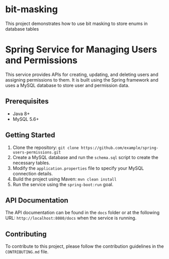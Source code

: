 # bit-masking
This project demonstrates how to use bit masking to store enums in database tables

# Spring Service for Managing Users and Permissions

This service provides APIs for creating, updating, and deleting users and assigning permissions to them. It is built using the Spring framework and uses a MySQL database to store user and permission data.

## Prerequisites

- Java 8+
- MySQL 5.6+

## Getting Started

1. Clone the repository: `git clone https://github.com/example/spring-users-permissions.git`
2. Create a MySQL database and run the `schema.sql` script to create the necessary tables.
3. Modify the `application.properties` file to specify your MySQL connection details.
4. Build the project using Maven: `mvn clean install`
5. Run the service using the `spring-boot:run` goal.

## API Documentation

The API documentation can be found in the `docs` folder or at the following URL: `http://localhost:8080/docs` when the service is running.

## Contributing

To contribute to this project, please follow the contribution guidelines in the `CONTRIBUTING.md` file.
